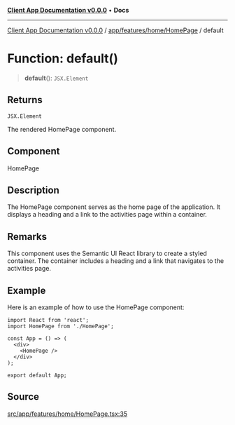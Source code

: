 [**Client App Documentation v0.0.0**](../../../../../README.md) • **Docs**

***

[Client App Documentation v0.0.0](../../../../../README.md) / [app/features/home/HomePage](../README.md) / default

# Function: default()

> **default**(): `JSX.Element`

## Returns

`JSX.Element`

The rendered HomePage component.

## Component

HomePage

## Description

The HomePage component serves as the home page of the application. It displays a heading and a link to the activities page within a container.

## Remarks

This component uses the Semantic UI React library to create a styled container.
The container includes a heading and a link that navigates to the activities page.

## Example

Here is an example of how to use the HomePage component:
```tsx
import React from 'react';
import HomePage from './HomePage';

const App = () => (
  <div>
    <HomePage />
  </div>
);

export default App;
```

## Source

[src/app/features/home/HomePage.tsx:35](https://github.com/jimmykurian/Reactivities/blob/25239b27572015f28b805cc64267cdbee9f4c7b1/client-app/src/app/features/home/HomePage.tsx#L35)
